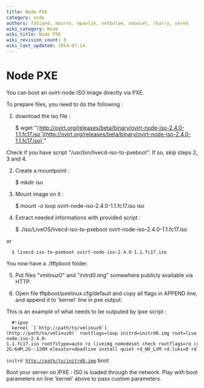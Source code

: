 ```yaml
---
title: Node PXE
category: node
authors: fabiand, mburns, mpavlik, netbulae, odoucet, rbarry, vered
wiki_category: Node
wiki_title: Node PXE
wiki_revision_count: 8
wiki_last_updated: 2014-07-14
---
```


# Node PXE

You can boot an ovirt-node ISO image directly via PXE.

To prepare files, you need to do the following :

1. download the iso file :

      $ wget "`[`http://ovirt.org/releases/beta/binary/ovirt-node-iso-2.4.0-1.1.fc17.iso`](http://ovirt.org/releases/beta/binary/ovirt-node-iso-2.4.0-1.1.fc17.iso)`"

Check if you have script "/usr/bin/livecd-iso-to-pxeboot". If so, skip steps 2, 3 and 4.

2. Create a mountpoint :

      $ mkdir iso

3. Mount image on it :

      $ mount -o loop ovirt-node-iso-2.4.0-1.1.fc17.iso iso

4. Extract needed informations with provided script :

      $ ./iso/LiveOS/livecd-iso-to-pxeboot ovirt-node-iso-2.4.0-1.1.fc17.iso

or

      $ livecd-iso-to-pxeboot ovirt-node-iso-2.4.0-1.1.fc17.iso

You now have a ./tftpboot folder.

5. Put files "vmlinuz0" and "initrd0.img" somewhere publicly available via HTTP.

6. Open file tftpboot/pxelinux.cfg/default and copy all flags in APPEND line, and append it to 'kernel' line in pxe output.

This is an example of what needs to be outputed by ipxe script :

      #!ipxe
      kernel `[`http://path/to/vmlinuz0`](http://path/to/vmlinuz0)` rootflags=loop initrd=initrd0.img root=live:/ovirt-node-iso-2.4.0-1.1.fc17.iso rootfstype=auto ro liveimg nomodeset check rootflags=ro crashkernel=512M-2G:64M,2G-:128M elevator=deadline install quiet rd_NO_LVM rd.luks=0 rd.md=0 rd.dm=0
`initrd `[`http://path/to/initrd0.img`](http://path/to/initrd0.img)
      boot

Boot your server on IPXE : ISO is loaded through the network. Play with boot parameters on line 'kernel' above to pass custom parameters.
